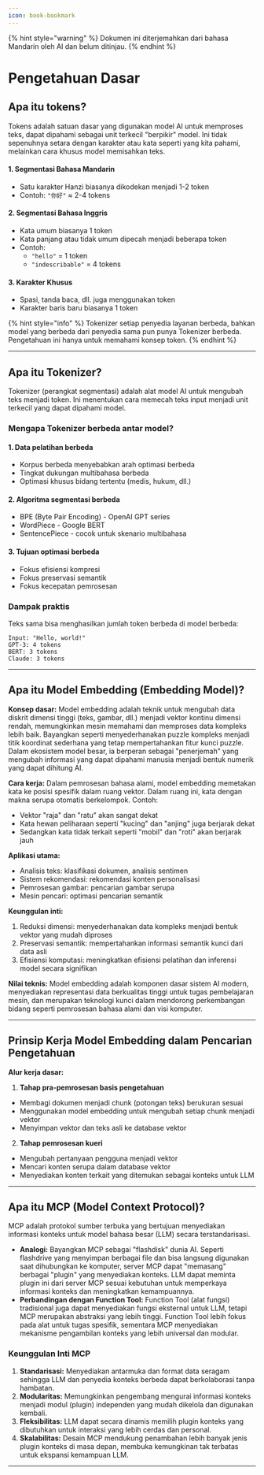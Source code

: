 ```yaml
---
icon: book-bookmark
---
```


{% hint style="warning" %}
Dokumen ini diterjemahkan dari bahasa Mandarin oleh AI dan belum ditinjau.
{% endhint %}

# Pengetahuan Dasar

## Apa itu tokens?

Tokens adalah satuan dasar yang digunakan model AI untuk memproses teks, dapat dipahami sebagai unit terkecil "berpikir" model. Ini tidak sepenuhnya setara dengan karakter atau kata seperti yang kita pahami, melainkan cara khusus model memisahkan teks.

#### 1. Segmentasi Bahasa Mandarin
* Satu karakter Hanzi biasanya dikodekan menjadi 1-2 token
* Contoh: `"你好"` ≈ 2-4 tokens

#### 2. Segmentasi Bahasa Inggris
* Kata umum biasanya 1 token
* Kata panjang atau tidak umum dipecah menjadi beberapa token
* Contoh:
  * `"hello"` = 1 token
  * `"indescribable"` = 4 tokens

#### 3. Karakter Khusus
* Spasi, tanda baca, dll. juga menggunakan token
* Karakter baris baru biasanya 1 token

{% hint style="info" %}
Tokenizer setiap penyedia layanan berbeda, bahkan model yang berbeda dari penyedia sama pun punya Tokenizer berbeda. Pengetahuan ini hanya untuk memahami konsep token.
{% endhint %}

***

## Apa itu Tokenizer?

Tokenizer (perangkat segmentasi) adalah alat model AI untuk mengubah teks menjadi token. Ini menentukan cara memecah teks input menjadi unit terkecil yang dapat dipahami model.

### Mengapa Tokenizer berbeda antar model?

#### 1. Data pelatihan berbeda
* Korpus berbeda menyebabkan arah optimasi berbeda
* Tingkat dukungan multibahasa berbeda
* Optimasi khusus bidang tertentu (medis, hukum, dll.)

#### 2. Algoritma segmentasi berbeda
* BPE (Byte Pair Encoding) - OpenAI GPT series
* WordPiece - Google BERT
* SentencePiece - cocok untuk skenario multibahasa

#### 3. Tujuan optimasi berbeda
* Fokus efisiensi kompresi
* Fokus preservasi semantik
* Fokus kecepatan pemrosesan

### Dampak praktis
Teks sama bisa menghasilkan jumlah token berbeda di model berbeda:

```
Input: "Hello, world!"
GPT-3: 4 tokens
BERT: 3 tokens
Claude: 3 tokens
```

***

## Apa itu Model Embedding (Embedding Model)?

**Konsep dasar:** Model embedding adalah teknik untuk mengubah data diskrit dimensi tinggi (teks, gambar, dll.) menjadi vektor kontinu dimensi rendah, memungkinkan mesin memahami dan memproses data kompleks lebih baik. Bayangkan seperti menyederhanakan puzzle kompleks menjadi titik koordinat sederhana yang tetap mempertahankan fitur kunci puzzle. Dalam ekosistem model besar, ia berperan sebagai "penerjemah" yang mengubah informasi yang dapat dipahami manusia menjadi bentuk numerik yang dapat dihitung AI.

**Cara kerja:** Dalam pemrosesan bahasa alami, model embedding memetakan kata ke posisi spesifik dalam ruang vektor. Dalam ruang ini, kata dengan makna serupa otomatis berkelompok. Contoh:
* Vektor "raja" dan "ratu" akan sangat dekat
* Kata hewan peliharaan seperti "kucing" dan "anjing" juga berjarak dekat
* Sedangkan kata tidak terkait seperti "mobil" dan "roti" akan berjarak jauh

**Aplikasi utama:**
* Analisis teks: klasifikasi dokumen, analisis sentimen
* Sistem rekomendasi: rekomendasi konten personalisasi
* Pemrosesan gambar: pencarian gambar serupa
* Mesin pencari: optimasi pencarian semantik

**Keunggulan inti:**
1. Reduksi dimensi: menyederhanakan data kompleks menjadi bentuk vektor yang mudah diproses
2. Preservasi semantik: mempertahankan informasi semantik kunci dari data asli
3. Efisiensi komputasi: meningkatkan efisiensi pelatihan dan inferensi model secara signifikan

**Nilai teknis:** Model embedding adalah komponen dasar sistem AI modern, menyediakan representasi data berkualitas tinggi untuk tugas pembelajaran mesin, dan merupakan teknologi kunci dalam mendorong perkembangan bidang seperti pemrosesan bahasa alami dan visi komputer.

***

## Prinsip Kerja Model Embedding dalam Pencarian Pengetahuan

**Alur kerja dasar:**

1. **Tahap pra-pemrosesan basis pengetahuan**
* Membagi dokumen menjadi chunk (potongan teks) berukuran sesuai
* Menggunakan model embedding untuk mengubah setiap chunk menjadi vektor
* Menyimpan vektor dan teks asli ke database vektor

2. **Tahap pemrosesan kueri**
* Mengubah pertanyaan pengguna menjadi vektor
* Mencari konten serupa dalam database vektor
* Menyediakan konten terkait yang ditemukan sebagai konteks untuk LLM

***

## **Apa itu MCP (Model Context Protocol)?**

MCP adalah protokol sumber terbuka yang bertujuan menyediakan informasi konteks untuk model bahasa besar (LLM) secara terstandarisasi.

* **Analogi:** Bayangkan MCP sebagai "flashdisk" dunia AI. Seperti flashdrive yang menyimpan berbagai file dan bisa langsung digunakan saat dihubungkan ke komputer, server MCP dapat "memasang" berbagai "plugin" yang menyediakan konteks. LLM dapat meminta plugin ini dari server MCP sesuai kebutuhan untuk memperkaya informasi konteks dan meningkatkan kemampuannya.
* **Perbandingan dengan Function Tool:** Function Tool (alat fungsi) tradisional juga dapat menyediakan fungsi eksternal untuk LLM, tetapi MCP merupakan abstraksi yang lebih tinggi. Function Tool lebih fokus pada alat untuk tugas spesifik, sementara MCP menyediakan mekanisme pengambilan konteks yang lebih universal dan modular.

### **Keunggulan Inti MCP**

1. **Standarisasi:** Menyediakan antarmuka dan format data seragam sehingga LLM dan penyedia konteks berbeda dapat berkolaborasi tanpa hambatan.
2. **Modularitas:** Memungkinkan pengembang mengurai informasi konteks menjadi modul (plugin) independen yang mudah dikelola dan digunakan kembali.
3. **Fleksibilitas:** LLM dapat secara dinamis memilih plugin konteks yang dibutuhkan untuk interaksi yang lebih cerdas dan personal.
4. **Skalabilitas:** Desain MCP mendukung penambahan lebih banyak jenis plugin konteks di masa depan, membuka kemungkinan tak terbatas untuk ekspansi kemampuan LLM.

***